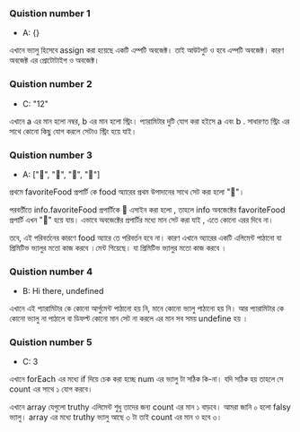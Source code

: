 ### Quistion number 1
- A: {}

এখানে ভ্যালু হিসেবে assign করা হয়েছে একটি এম্পটি অবজেক্ট। তাই আউটপুট ও হবে এম্পটি অবজেক্ট।   কারণ   অবজেক্ট এর প্রোটোটাইপ ও অবজেক্ট।

### Quistion number 2

- C: "12" 

এখানে   a এর মান হলো নম্বর, b এর মান হলো স্ট্রিং। প্যারামিটার দুটি যোগ করা হইসে a এবং b . সাধারণত স্ট্রিং এর সাথে কোনো কিছু যোগ করলে সেটাও স্ট্রিং হয়ে যাই।



### Quistion number 3

- A: ["🍕", "🍫", "🥑", "🍔"]  

 প্রথমে  favoriteFood প্রপার্টি কে food অ্যারের প্রথম উপাদানের সাথে সেট করা হলো "🍕"।

পরবর্তীতে info.favoriteFood  প্রপার্টিকে 🍝 এসাইন করা হলো , তাহলে info অবজেক্টের favoriteFood প্রপার্টি এখন "🍝" হয়ে যায়।
এভাবে অবজেক্টের প্রপার্টির মধ্যে মান সেট করা যাই , এতে কোনো এরর দিবে না।

তবে, এই পরিবর্তনের কারণে food  অ্যারে তে পরিবর্তন হবে না। কারণ এখানে অ্যারের একটি  এলিমেন্ট পাঠানো  যা প্রিমিটিভ ভ্যালুর মতো কাজ করবে ।মেন্ট গিয়েছে। যা প্রিমিটিভ ভ্যালুর মতো কাজ করবে ।

### Quistion number 4

- B: Hi there, undefined

 
 এখানে  এই প্যারামিটার কে কোনো আর্গুমেন্ট পাঠানো হয় নি, মানে কোনো ভ্যালু পাঠানো হয় নি। আর প্যারামিটার কে কোনো ভ্যালু না পাঠালে বা ডিফল্ট কোনো মান সেট না করলে এর মান সব সময় undefine হয় ।

### Quistion number 5

- C: 3 

এখানে forEach এর মধ্যে if  দিয়ে চেক করা হচ্ছে num এর ভ্যালু টা সঠিক কি-না। যদি সঠিক হয় তাহলে সে count এর সাথে ১ যোগ করবে।  

এখানে array যেগুলো truthy এলিমেন্ট  শুধু তাদের জন্য count এর মান ১ বাড়বে। আমরা জানি ০ হলো falsy ভ্যালু।  array এর মধ্যে truthy ভ্যালু আছে ৩ টা তাই  count এর মান ও হবে ৩। 
 